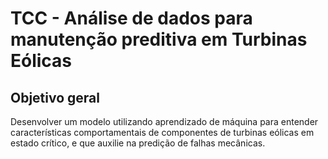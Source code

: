 # TCC - Análise de dados para manutenção preditiva em Turbinas Eólicas

##  Objetivo geral
Desenvolver um modelo utilizando aprendizado de máquina para entender características comportamentais de componentes de turbinas eólicas em estado crítico, e que auxilie na predição de falhas mecânicas.